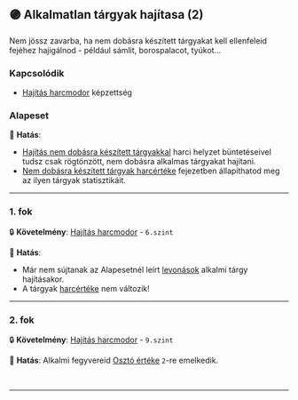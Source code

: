 ## 🟣 Alkalmatlan tárgyak hajítasa (2)

Nem jössz zavarba, ha nem dobásra készített tárgyakat kell ellenfeleid fejéhez hajigálnod - például sámlit, borospalacot, tyúkot...

### Kapcsolódik

-  [Hajítás harcmodor](../kepzettsegek.primer.harci/harcmodor.md) képzettség

### Alapeset

🌟 **Hatás**:
- [Hajítás nem dobásra készített tárgyakkal](../065_01_harci_helyzetek.md#haj%C3%ADt%C3%A1s-nem-dob%C3%A1sra-k%C3%A9sz%C3%ADtett-t%C3%A1rgyakkal) harci helyzet büntetéseivel tudsz csak rögtönzött, nem dobásra alkalmas tárgyakat hajítani.
- [Nem dobásra készített tárgyak harcértéke](../068_07_hajitofegyverek.md#-nem-dobásra-készített-tárgy) fejezetben állapíthatod meg az ilyen tárgyak statisztikáit.

---
### 1. fok

🔒 **Követelmény**: [Hajítás harcmodor](../kepzettsegek.primer.harci/harcmodor.md) - `6.szint`

🌟 **Hatás**:
- Már nem sújtanak az Alapesetnél leírt [levonások](../065_01_harci_helyzetek.md#haj%C3%ADt%C3%A1s-nem-dob%C3%A1sra-k%C3%A9sz%C3%ADtett-t%C3%A1rgyakkal) alkalmi tárgy hajításakor.
- A tárgyak [harcértéke](../068_07_hajitofegyverek.md#-nem-dobásra-készített-tárgy) nem változik!

---
### 2. fok

🔒 **Követelmény**: [Hajítás harcmodor](../kepzettsegek.primer.harci/harcmodor.md) - `9.szint`

🌟 **Hatás**: Alkalmi fegyvereid [Osztó értéke](../072_tavharc_ve_szorzo_oszto.md#%EF%B8%8F-fegyver-oszt%C3%B3) `2`-re emelkedik.

<br />

---
